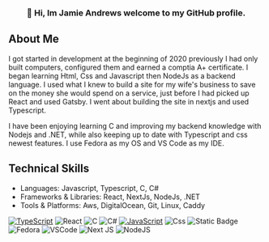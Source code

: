 
<h3 align="center" > 👋 Hi, Im Jamie Andrews welcome to my GitHub profile.</h3>

## About Me
I got started in development at the beginning of 2020 previously I had only built computers, configured them and earned a comptia A+ certificate. I began learning Html, Css and Javascript then NodeJs as a backend language. I used what I knew to build a site for my wife's business to save on the money she would spend on a service, just before I had picked up React and used Gatsby. I went about building the site in nextjs and used Typescript.

I have been enjoying learning C and improving my backend knowledge with Nodejs and .NET, while also keeping up to date with Typescript and css newest features. I use Fedora as my OS and VS Code as my IDE.

## Technical Skills
- Languages: Javascript, Typescript, C, C# 
- Frameworks & Libraries: React, NextJs, NodeJs, .NET
- Tools & Platforms: Aws, DigitalOcean, Git, Linux, Caddy

[![TypeScript](https://img.shields.io/badge/Typescript-%23007ACC.svg?style=for-the-badge&logo=typescript&logoColor=white)](https://typescriptlang.org)
![React](https://img.shields.io/badge/React-%2320232a.svg?style=for-the-badge&logo=react&logoColor=%2361DAFB)
![C](https://img.shields.io/badge/C-blue?style=for-the-badge&logo=c)
![C#](https://img.shields.io/badge/C%23-%23239120.svg?style=for-the-badge&logo=csharp&logoColor=white)
[![JavaScript](https://img.shields.io/badge/Javascript--F7DF1E?style=for-the-badge&logo=javascript)](https://www.javascript.com/)
![Css](https://img.shields.io/badge/Css-blue?style=for-the-badge&logo=css)
![Static Badge](https://img.shields.io/badge/Html-red?style=for-the-badge&logo=html5&logoColor=white)
![Fedora](https://img.shields.io/badge/Fedora-294172?style=for-the-badge&logo=fedora&logoColor=white)
![VSCode](https://img.shields.io/badge/VS%20Code-blue?style=for-the-badge)
![Next JS](https://img.shields.io/badge/Next-black?style=for-the-badge&logo=next.js&logoColor=white)
![NodeJS](https://img.shields.io/badge/node.js-6DA55F?style=for-the-badge&logo=node.js&logoColor=white)
<!--
**Jamie-Andrews1/Jamie-Andrews1** is a ✨ _special_ ✨ repository because its `README.md` (this file) appears on your GitHub profile.

Here are some ideas to get you started:

- 🔭 I’m currently working on ...
- 🌱 I’m currently learning ...
- 👯 I’m looking to collaborate on ...s
- 🤔 I’m looking for help with ...
- 💬 Ask me about ...
- 📫 How to reach me: ...
- 😄 Pronouns: ...
- ⚡ Fun fact: ...
-->
